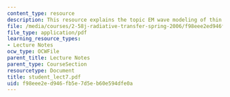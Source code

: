 ```yaml
---
content_type: resource
description: This resource explains the topic EM wave modeling of thin films.
file: /media/courses/2-58j-radiative-transfer-spring-2006/f98eee2ed946fb5e7d5eb60e594dfe0a_student_lect7.pdf
file_type: application/pdf
learning_resource_types:
- Lecture Notes
ocw_type: OCWFile
parent_title: Lecture Notes
parent_type: CourseSection
resourcetype: Document
title: student_lect7.pdf
uid: f98eee2e-d946-fb5e-7d5e-b60e594dfe0a
---
```

